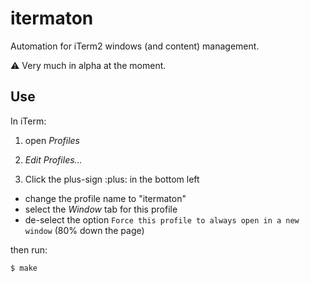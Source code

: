 # itermaton

Automation for iTerm2 windows (and content) management.

:warning: Very much in alpha at the moment.

## Use

In iTerm:

1. open *Profiles*

1. *Edit Profiles...*

1. Click the plus-sign :plus: in the bottom left

  - change the profile name to "itermaton"
  - select the *Window* tab for this profile
  - de-select the option `Force this profile to always open in a new window` (80% down the page)

then run:

`$ make`
